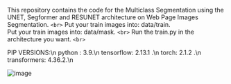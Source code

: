 This repository contains the code for the Multiclass Segmentation using the UNET, Segformer and RESUNET architecture on Web Page Images Segmentation. `<br>`
Put your train images into: data/train. <br>
Put your train images into: data/mask. `<br>`
Run the train.py in the architecture you want. `<br>`


PIP VERSIONS:\n
python : 3.9.\n
tensorflow: 2.13.1 .\n
torch: 2.1.2  .\n
transformers: 4.36.2.\n

![image](https://github.com/berkayozdemir/unet-resunet-segformer/assets/25156705/94273e52-dc80-4fa8-8e21-779f0eadc781)

